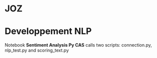 # JOZ

# Developpement NLP 

Notebook <b> Sentiment Analysis Py CAS</b> calls two scripts: 
  connection.py, nlp_test.py and scoring_text.py

